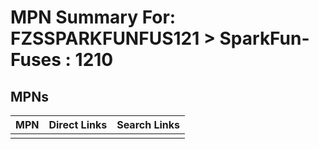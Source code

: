 



# MPN Summary For: FZSSPARKFUNFUS121 > SparkFun-Fuses : 1210

## MPNs
  

|MPN|Direct Links|Search Links|
| :--- | :--- | :--- |
||||

